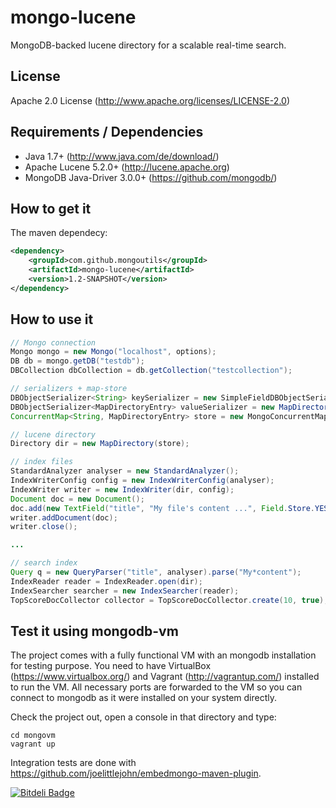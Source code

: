 # mongo-lucene

MongoDB-backed lucene directory for a scalable real-time search.

## License

Apache 2.0 License (http://www.apache.org/licenses/LICENSE-2.0)

## Requirements / Dependencies

* Java 1.7+ (http://www.java.com/de/download/)
* Apache Lucene 5.2.0+ (http://lucene.apache.org)
* MongoDB Java-Driver 3.0.0+ (https://github.com/mongodb/)

## How to get it

The maven dependecy:

```xml
<dependency>
    <groupId>com.github.mongoutils</groupId>
    <artifactId>mongo-lucene</artifactId>
    <version>1.2-SNAPSHOT</version>
</dependency>
```

## How to use it

```java
// Mongo connection
Mongo mongo = new Mongo("localhost", options);
DB db = mongo.getDB("testdb");
DBCollection dbCollection = db.getCollection("testcollection");

// serializers + map-store
DBObjectSerializer<String> keySerializer = new SimpleFieldDBObjectSerializer<String>("key");
DBObjectSerializer<MapDirectoryEntry> valueSerializer = new MapDirectoryEntrySerializer("value");
ConcurrentMap<String, MapDirectoryEntry> store = new MongoConcurrentMap<String, MapDirectoryEntry>(dbCollection, keySerializer, valueSerializer);

// lucene directory
Directory dir = new MapDirectory(store);

// index files
StandardAnalyzer analyser = new StandardAnalyzer();
IndexWriterConfig config = new IndexWriterConfig(analyser);
IndexWriter writer = new IndexWriter(dir, config);
Document doc = new Document();
doc.add(new TextField("title", "My file's content ...", Field.Store.YES));
writer.addDocument(doc);
writer.close();

...

// search index
Query q = new QueryParser("title", analyser).parse("My*content");
IndexReader reader = IndexReader.open(dir);
IndexSearcher searcher = new IndexSearcher(reader);
TopScoreDocCollector collector = TopScoreDocCollector.create(10, true);
```

## Test it using mongodb-vm

The project comes with a fully functional VM with an mongodb installation for testing purpose.
You need to have VirtualBox (https://www.virtualbox.org/) and Vagrant (http://vagrantup.com/) installed to run the VM.
All necessary ports are forwarded to the VM so you can connect to mongodb as it were installed on your system directly.

Check the project out, open a console in that directory and type:

```text
cd mongovm
vagrant up
```

Integration tests are done with https://github.com/joelittlejohn/embedmongo-maven-plugin.


[![Bitdeli Badge](https://d2weczhvl823v0.cloudfront.net/rstiller/mongo-lucene/trend.png)](https://bitdeli.com/free "Bitdeli Badge")

